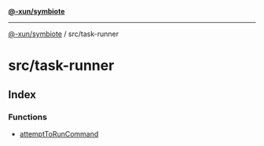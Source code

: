 [**@-xun/symbiote**](../../README.md)

***

[@-xun/symbiote](../../README.md) / src/task-runner

# src/task-runner

## Index

### Functions

- [attemptToRunCommand](functions/attemptToRunCommand.md)
